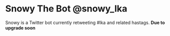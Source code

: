# Snowy The Bot @snowy_lka
Snowy is a Twitter bot currently retweeting #lka and related hastags. 
<b>Due to upgrade soon</b>
